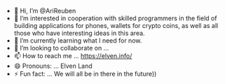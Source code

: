 - 👋 Hi, I’m @AriReuben
- 👀 I’m interested in cooperation with skilled programmers in the field of building applications for phones, wallets for crypto coins, as well as all those who have interesting ideas in this area.
- 🌱 I’m currently learning what I need for now.
- 💞️ I’m looking to collaborate on ...
- 📫 How to reach me ... https://elven.info/
- 😄 Pronouns: ... Elven Land
- ⚡ Fun fact: ... We will all be in there in the future))

<!---
AriReuben/AriReuben is a ✨ special ✨ repository because its `README.md` (this file) appears on your GitHub profile.
You can click the Preview link to take a look at your changes.
--->
